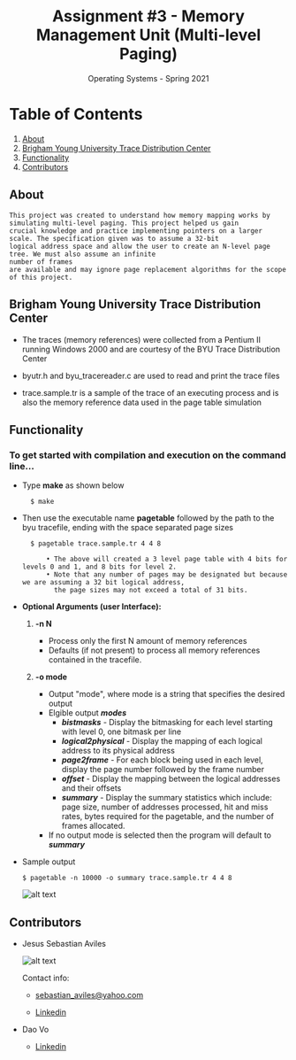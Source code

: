 <h1 align="center">Assignment #3 - Memory Management Unit (Multi-level Paging) </h1>

<div align="center">Operating Systems - Spring 2021</div>

# Table of Contents

1. [About](https://github.com/JsAviles/SDSU_Projects/tree/main/CS570_OperatingSystems/A1-UnixDirectoryReader#about)
2. [Brigham Young University Trace Distribution Center](https://github.com/JsAviles/SDSU_Projects/tree/main/CS570_OperatingSystems/A1-UnixDirectoryReader#Brigham-Young-University-Trace-Distribution-Center)
3. [Functionality](https://github.com/JsAviles/SDSU_Projects/tree/main/CS570_OperatingSystems/A1-UnixDirectoryReader#Functionality)
4. [Contributors](https://github.com/JsAviles/SDSU_Projects/tree/main/CS570_OperatingSystems/A1-UnixDirectoryReader#Contributors)

## About

    This project was created to understand how memory mapping works by simulating multi-level paging. This project helped us gain 
    crucial knowledge and practice implementing pointers on a larger scale. The specification given was to assume a 32-bit 
    logical address space and allow the user to create an N-level page tree. We must also assume an infinite 
    number of frames 
    are available and may ignore page replacement algorithms for the scope of this project.

## Brigham Young University Trace Distribution Center

* The traces (memory references) were collected from a Pentium II running Windows 2000 and are courtesy of the BYU Trace Distribution Center

* byutr.h and byu_tracereader.c are used to read and print the trace files

* trace.sample.tr is a sample of the trace of an executing process and is also the memory reference data used in the page table simulation

## Functionality

### To get started with compilation and execution on the command line...

* Type **make** as shown below

        $ make

* Then use the executable name **pagetable** followed by the path to the byu tracefile, ending with the space separated page sizes

        $ pagetable trace.sample.tr 4 4 8

            • The above will created a 3 level page table with 4 bits for levels 0 and 1, and 8 bits for level 2.
            • Note that any number of pages may be designated but because we are assuming a 32 bit logical address, 
              the page sizes may not exceed a total of 31 bits.
    
* **Optional Arguments (user Interface):**

    1. **-n N**
        
        * Process only the first N amount of memory references
        * Defaults (if not present) to process all memory references contained in the tracefile.

    2. **-o mode**

        * Output "mode", where mode is a string that specifies the desired output
        * Elgible output ***modes***
            * ***bistmasks*** - Display the bitmasking for each level starting with level 0, one bitmask per line
            * ***logical2physical*** - Display the mapping of each logical address to its physical address
            * ***page2frame*** - For each block being used in each level, display the page number followed by the frame number
            * ***offset*** - Display the mapping between the logical addresses and their offsets
            * ***summary*** - Display the summary statistics which include: page size, number of addresses processed, hit and miss rates, bytes required for the pagetable, and the number of frames allocated.
        * If no output mode is selected then the program will default to ***summary***

* Sample output

    `$ pagetable -n 10000 -o summary trace.sample.tr 4 4 8`

    ![alt text](https://i.gyazo.com/f0240665df41870dcbfbd5053e2d678b.png)

## Contributors

* Jesus Sebastian Aviles

    ![alt text](https://i.gyazo.com/30c872a61a8257508866840b44592530.png)

    Contact info:

    * sebastian_aviles@yahoo.com

    * [Linkedin](https://www.linkedin.com/in/sebastian-aviles-215b3471/)

* Dao Vo

    * [Linkedin](https://www.linkedin.com/in/dao-vo-07673b1b8/)
